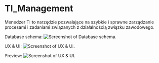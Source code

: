 # TI_Management
Menedżer TI to narzędzie pozwalające na szybkie i sprawne zarządzanie procesami i zadaniami związanych z działalnością związku zawodowego. 

Database schema:
![Screenshot of Database schema.](https://github.com/Mat3u52/TI_Management/tree/main/doc/TI_Management_Database_Schema.png)

UX & UI:
![Screenshot of UX & UI.](https://github.com/Mat3u52/TI_Management/tree/main/doc/TI_Management_UI.png)

Preview:
![Screenshot of UX & UI.](https://github.com/Mat3u52/TI_Management/tree/main/doc/TI_Management_Figma.png)
